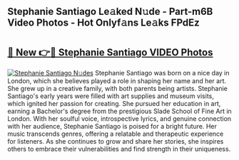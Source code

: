 ## Stephanie Santiago Le𝚊ked N𝚞de - Part-m6B Video Photos - Hot Onlyf𝚊ns Le𝚊ks FPdEz

# <h2><a href="http://ab48061.deff.icu/?id=Stephanie+Santiago">🔗 New 👉🔴 Stephanie Santiago VIDEO Photos</a></h2>

[![Stephanie Santiago N𝚞des](https://i.imgur.com/rIISA9y.gif)](http://ab48061.deff.icu/?id=Stephanie+Santiago)
Stephanie Santiago was born on a nice day in London, which she believes played a role in shaping her name and her art. She grew up in a creative family, with both parents being artists. Stephanie Santiago's early years were filled with art supplies and museum visits, which ignited her passion for creating. She pursued her education in art, earning a Bachelor's degree from the prestigious Slade School of Fine Art in London. With her soulful voice, introspective lyrics, and genuine connection with her audience, Stephanie Santiago is poised for a bright future. Her music transcends genres, offering a relatable and therapeutic experience for listeners. As she continues to grow and share her stories, she inspires others to embrace their vulnerabilities and find strength in their uniqueness.
